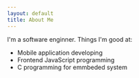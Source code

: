 ```yaml
---
layout: default
title: About Me
---
```


I'm a software enginner.
Things I'm good at:

- Mobile application developing
- Frontend JavaScript programming
- C programming for emmbeded system
